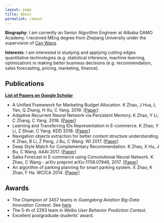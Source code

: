 ```yaml
---
layout: page
title: About
permalink: /about
---
```


**Biography**: I am currently an Senior Algorithm Engineer at Alibaba DAMO Academy. I received MEng degree from Zhejiang University under the supervision of [Can Wang](https://scholar.google.com.hk/citations?user=C63q3HoAAAAJ). 

**Interests**: I am interested in studying and applying cutting edges quantitative technologies (e.g. statistical inference, machine learning, optimization) in making better business decisions (e.g. recommendation, sales forecasting, pricing, marketing, finance). 



## Publications

[**List of Papers on Google Scholar**](https://scholar.google.com/citations?user=fm2rVwsAAAAJ)

- A Unified Framework for Marketing Budget Allocation. K Zhao, J Hua, L Yan, Q Zhang, H Xu, C Yang. 2019. [[Paper](https://arxiv.org/abs/1902.01128)]
- Adaptive Recurrent Neural Network via Persistent Memory. K Zhao, Y Li, C Zhang, C Yang. 2018. [[Paper](https://arxiv.org/abs/1801.08094)]
- Learning and Transferring IDs Representation in E-commerce. K Zhao, Y Li, Z Shuai, C Yang. KDD 2018. [[Paper](https://dl.acm.org/citation.cfm?id=3219855)]
- Navigation objects extraction for better content structure understanding. K Zhao, B Li, Z Peng, J Bu, C Wang. WI 2017. [[Paper](https://dl.acm.org/citation.cfm?id=3106437)]
- Deep Style Match for Complementary Recommendation. K Zhao, X Hu, J Bu, C Wang. AAAI 2017. [[Paper](https://www.aaai.org/ocs/index.php/WS/AAAIW17/paper/viewPaper/15069)]
- Sales Forecast in E-commerce using Convolutional Neural Network. K Zhao, C Wang - arXiv preprint arXiv:1708.07946, 2017. [[Paper](https://arxiv.org/abs/1708.07946)]
- An algorithm of parking planning for smart parking system. X Zhao, K Zhao, F Ha. WCICA 2014. [[Paper](https://arxiv.org/abs/1708.07932)]

## Awards

- The Champion of 3457 teams in  *Guangdong Aviation Big-Data Innovation Contest*. See [here](/data_mining/2016/12/12/guangdong-champion.html).
- The 5-th of 2293 team in *Weibo User Behavior Prediction Contest*.
- Excellent postgraduate students' award. 